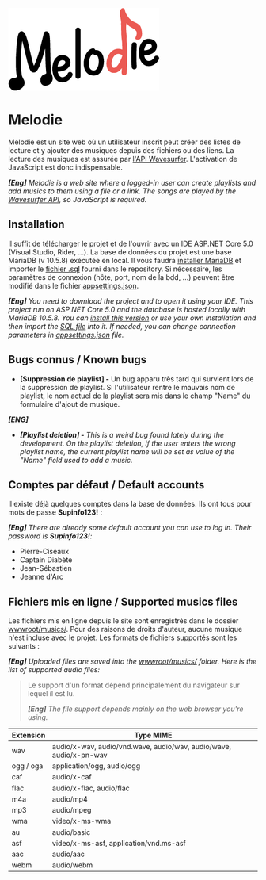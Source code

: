 ![](https://github.com/EmpireDemocratiqueDuPoulpe/Melodie/blob/master/Melodie/wwwroot/images/melodie_black.png)

# Melodie
Melodie est un site web où un utilisateur inscrit peut créer des listes de lecture et y ajouter des musiques depuis des fichiers ou des liens. La lecture des musiques est assurée par [l'API Wavesurfer](https://wavesurfer-js.org/doc/). L'activation de JavaScript est donc indispensable.

***[Eng]** Melodie is a web site where a logged-in user can create playlists and add musics to them using a file or a link. The songs are played by the [Wavesurfer API](https://wavesurfer-js.org/doc/), so JavaScript is required.*

## Installation
Il suffit de télécharger le projet et de l'ouvrir avec un IDE <span>ASP</span>.NET Core 5.0 (Visual Studio, Rider, ...). La base de données du projet est une base MariaDB (v 10.5.8) exécutée en local. Il vous faudra [installer MariaDB](https://mariadb.org/download/) et importer le [fichier .sql](https://github.com/EmpireDemocratiqueDuPoulpe/Melodie/blob/master/Melodie/melodie_db.sql) fourni dans le repository. Si nécessaire, les paramètres  de connexion (hôte, port, nom de la bdd, ...) peuvent être modifié dans le fichier [appsettings.json](https://github.com/EmpireDemocratiqueDuPoulpe/Melodie/blob/master/Melodie/appsettings.json).

***[Eng]** You need to download the project and to open it using your IDE. This project run on <span>ASP</span>.NET Core 5.0 and the database is hosted locally with MariaDB 10.5.8. You can [install this version](https://mariadb.org/download/) or use your own installation and then import the [SQL file](https://github.com/EmpireDemocratiqueDuPoulpe/Melodie/blob/master/Melodie/melodie_db.sql) into it. If needed, you can change connection parameters in [appsettings.json](https://github.com/EmpireDemocratiqueDuPoulpe/Melodie/blob/master/Melodie/appsettings.json) file.*

## Bugs connus / Known bugs
- **[Suppression de playlist] -** Un bug apparu très tard qui survient lors de la suppression de playlist. Si l'utilisateur rentre le mauvais nom de playlist, le nom actuel de la playlist sera mis dans le champ "Name" du formulaire d'ajout de musique.

***[ENG]***
- ***[Playlist deletion] -** This is a weird bug found lately during the development. On the playlist deletion, if the user enters the wrong playlist name, the current playlist name will be set as value of the "Name" field used to add a music.*

## Comptes par défaut / Default accounts
Il existe déjà quelques comptes dans la base de données. Ils ont tous pour mots de passe **Supinfo123!** :

***[Eng]** There are already some default account you can use to log in. Their password is **Supinfo123!**:*
- Pierre-Ciseaux
- Captain Diabète
- Jean-Sébastien
- Jeanne d'Arc

## Fichiers mis en ligne / Supported musics files
Les fichiers mis en ligne depuis le site sont enregistrés dans le dossier [wwwroot/musics/](https://github.com/EmpireDemocratiqueDuPoulpe/Melodie/tree/master/Melodie/wwwroot/musics). Pour des raisons de droits d'auteur, aucune musique n'est incluse avec le projet. Les formats de fichiers supportés sont les suivants :

***[Eng]** Uploaded files are saved into the [wwwroot/musics/](https://github.com/EmpireDemocratiqueDuPoulpe/Melodie/tree/master/Melodie/wwwroot/musics) folder. Here is the list of supported audio files:*

> Le support d'un format dépend principalement du navigateur sur lequel il est lu.
> 
> ***[Eng]** The file support depends mainly on the web browser you're using.*

| Extension | Type MIME                                                          |
|-----------|--------------------------------------------------------------------|
| wav       | audio/x-wav, audio/vnd.wave, audio/wav, audio/wave, audio/x-pn-wav |
| ogg / oga | application/ogg, audio/ogg                                         |
| caf       | audio/x-caf                                                        |
| flac      | audio/x-flac, audio/flac                                           |
| m4a       | audio/mp4                                                          |
| mp3       | audio/mpeg                                                         |
| wma       | video/x-ms-wma                                                     |
| au        | audio/basic                                                        |
| asf       | video/x-ms-asf, application/vnd.ms-asf                             |
| aac       | audio/aac                                                          |
| webm      | audio/webm                                                         |


